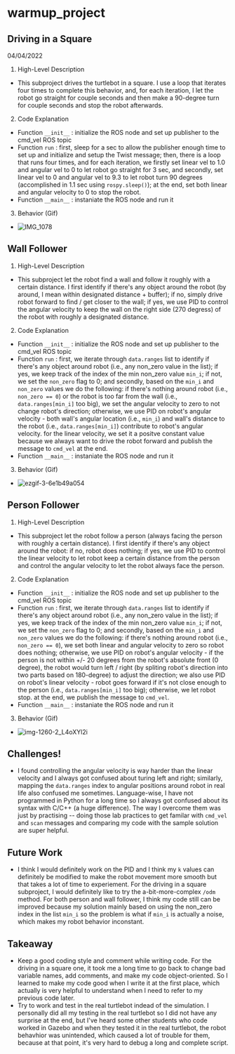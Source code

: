 # warmup_project

## Driving in a Square

04/04/2022

1. High-Level Description

- This subproject drives the turtlebot in a square. I use a loop that iterates four times to complete this behavior, and, for each iteration, I let the robot go straight for couple seconds and then make a 90-degree turn for couple seconds and stop the robot afterwards.
   
2. Code Explanation

- Function `__init__` : initialize the ROS node and set up publisher to the cmd_vel ROS topic
- Function `run` : first, sleep for a sec to allow the publisher enough time to set up and initialize and setup the Twist message; then, there is a loop that runs four times, and for each iteration, we firstly set linear vel to 1.0 and angular vel to 0 to let robot go straight for 3 sec, and secondly, set linear vel to 0 and angular vel to 9.3 to let robot turn 90 degrees (accomplished in 1.1 sec using `rospy.sleep()`); at the end, set both linear and angular velocity to 0 to stop the robot.
- Function `__main__` : instaniate the ROS node and run it

3. Behavior (Gif)

- ![IMG_1078](https://user-images.githubusercontent.com/59663733/161677416-e3756877-e1a9-4ddb-af9c-ac87dc773179.gif)

## Wall Follower

1. High-Level Description

- This subproject let the robot find a wall and follow it roughly with a certain distance. I first identify if there's any object around the robot (by around, I mean within designated distance + buffer); if no, simply drive robot forward to find / get closer to the wall; if yes, we use PID to control the angular velocity to keep the wall on the right side (270 degress) of the robot with roughly a designated distance.
   
2. Code Explanation

- Function `__init__` : initialize the ROS node and set up publisher to the cmd_vel ROS topic
- Function `run` : first, we iterate through `data.ranges` list to identify if there's any object around robot (i.e., any non_zero value in the list); if yes, we keep track of the index of the min non_zero value `min_i`; if not, we set the `non_zero` flag to 0; and secondly, based on the `min_i` and `non_zero` values we do the following: if there's nothing around robot (i.e., `non_zero == 0`) or the robot is too far from the wall (i.e., `data.ranges[min_i]` too big), we set the angular velocity to zero to not change robot's direction; otherwise, we use PID on robot's angular velocity - both wall's angular location (i.e., `min_i`) and wall's distance to the robot (i.e., `data.ranges[min_i]`) contribute to robot's angular velocity. for the linear velocity, we set it a positve constant value because we always want to drive the robot forward and publish the message to `cmd_vel` at the end. 
- Function `__main__` : instaniate the ROS node and run it

3. Behavior (Gif)
- ![ezgif-3-6e1b49a054](https://user-images.githubusercontent.com/59663733/162842552-91a5c656-ffb0-47f1-b535-7150ee869d66.gif)

## Person Follower

1. High-Level Description
   
- This subproject let the robot follow a person (always facing the person with roughly a certain distance). I first identify if there's any object around the robot: if no, robot does nothing; if yes, we use PID to control the linear velocity to let robot keep a certain distance from the person and control the angular velocity to let the robot always face the person.
   
2. Code Explanation

- Function `__init__` : initialize the ROS node and set up publisher to the cmd_vel ROS topic
- Function `run` : first, we iterate through `data.ranges` list to identify if there's any object around robot (i.e., any non_zero value in the list); if yes, we keep track of the index of the min non_zero value `min_i`; if not, we set the `non_zero` flag to 0; and secondly, based on the `min_i` and `non_zero` values we do the following: if there's nothing around robot (i.e., `non_zero == 0`), we set both linear and angular velocity to zero so robot does nothing; otherwise, we use PID on robot's angular velocity - if the person is not within +/- 20 degrees from the robot's absolute front (0 degree), the robot would turn left / right (by spliting robot's direction into two parts based on 180-degree) to adjust the direction; we also use PID on robot's linear velocity - robot goes forward if it's not close enough to the person (i.e., `data.ranges[min_i]` too big); otherwise, we let robot stop. at the end, we publish the message to `cmd_vel`. 
- Function `__main__` : instaniate the ROS node and run it

3. Behavior (Gif)
- ![img-1260-2_L4oXYl2i](https://user-images.githubusercontent.com/59663733/162643201-69591d7d-b445-4ab3-ae7f-d0ad226d397e.gif)

## Challenges!

- I found controlling the angular velocity is way harder than the linear velocity and I always got confused about turing left and right; similarly, mapping the `data.ranges` index to angular positions around robot in real life also confused me sometimes. Language-wise, I have not programmed in Python for a long time so I always got confused about its syntax with C/C++ (a huge difference). The way I overcome them was just by practising -- doing those lab practices to get familar with `cmd_vel` and `scan` messages and comparing my code with the sample solution are super helpful.

## Future Work

- I think I would definitely work on the PID and I think my `k` values can definitely be modified to make the robot movement more smooth but that takes a lot of time to experiement. For the driving in a square subproject, I would definitely like to try the a-bit-more-complex `/odm` method. For both person and wall follower, I think my code still can be improved because my solution mainly based on using the non_zero index in the list `min_i` so the problem is what if `min_i` is actually a noise, which makes my robot behavior inconstant.

## Takeaway

- Keep a good coding style and comment while writing code. For the driving in a square one, it took me a long time to go back to change bad variable names, add comments, and make my code object-oriented. So I learned to make my code good when I write it at the first place, which actually is very helpful to understand when I need to refer to my previous code later.
- Try to work and test in the real turtlebot indead of the simulation. I personally did all my testing in the real turtlebot so I did not have any surprise at the end, but I've heard some other students who code worked in Gazebo and when they tested it in the real turtlebot, the robot behavhior was unintended, which caused a lot of trouble for them, because at that point, it's very hard to debug a long and complete script.
